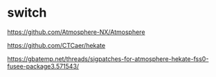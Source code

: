 # switch
https://github.com/Atmosphere-NX/Atmosphere

https://github.com/CTCaer/hekate

https://gbatemp.net/threads/sigpatches-for-atmosphere-hekate-fss0-fusee-package3.571543/
